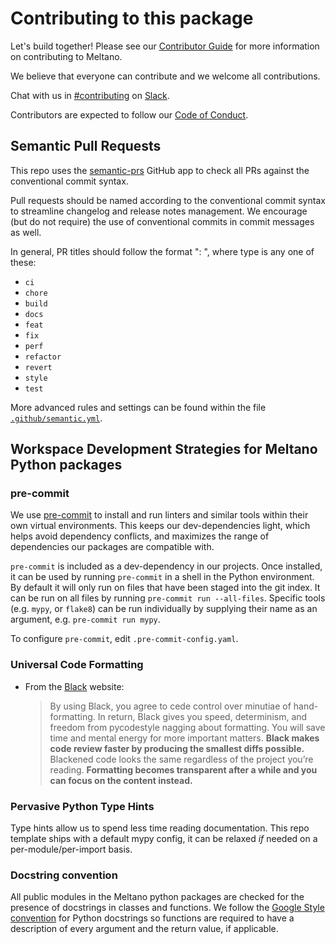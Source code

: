 # Contributing to this package

Let's build together! Please see our [Contributor Guide](https://docs.meltano.com/contribute/)
for more information on contributing to Meltano.

We believe that everyone can contribute and we welcome all contributions.

Chat with us in [#contributing](https://meltano.slack.com/archives/C013Z450LCD) on [Slack](https://meltano.com/slack).

Contributors are expected to follow our [Code of Conduct](https://docs.meltano.com/contribute/#code-of-conduct).

## Semantic Pull Requests

This repo uses the [semantic-prs](https://github.com/Ezard/semantic-prs) GitHub app to check all PRs against the conventional commit syntax.

Pull requests should be named according to the conventional commit syntax to streamline changelog and release notes management. We encourage (but do not require) the use of conventional commits in commit messages as well.

In general, PR titles should follow the format "<type>: <desc>", where type is any one of these:

- `ci`
- `chore`
- `build`
- `docs`
- `feat`
- `fix`
- `perf`
- `refactor`
- `revert`
- `style`
- `test`

More advanced rules and settings can be found within the file [`.github/semantic.yml`](https://github.com/meltano/basic-python-template/blob/main/.github/semantic.yml).

## Workspace Development Strategies for Meltano Python packages

### pre-commit

We use [pre-commit](https://pre-commit.com/) to install and run linters and similar tools within their own virtual environments. This keeps our dev-dependencies light, which helps avoid dependency conflicts, and maximizes the range of dependencies our packages are compatible with.

`pre-commit` is included as a dev-dependency in our projects. Once installed, it can be used by running `pre-commit` in a shell in the Python environment. By default it will only run on files that have been staged into the git index. It can be run on all files by running `pre-commit run --all-files`. Specific tools (e.g. `mypy`, or `flake8`) can be run individually by supplying their name as an argument, e.g. `pre-commit run mypy`.

To configure `pre-commit`, edit `.pre-commit-config.yaml`.

### Universal Code Formatting

- From the [Black](https://black.readthedocs.io) website:
    > By using Black, you agree to cede control over minutiae of hand-formatting. In return, Black gives you speed, determinism, and freedom from pycodestyle nagging about formatting. You will save time and mental energy for more important matters. **Black makes code review faster by producing the smallest diffs possible.** Blackened code looks the same regardless of the project you’re reading. **Formatting becomes transparent after a while and you can focus on the content instead.**

### Pervasive Python Type Hints

Type hints allow us to spend less time reading documentation. This repo template ships with a default mypy config, it can be relaxed *if* needed on a per-module/per-import basis.

### Docstring convention

All public modules in the Meltano python packages are checked for the presence of docstrings in classes and functions. We follow the [Google Style convention](https://www.sphinx-doc.org/en/master/usage/extensions/example_google.html) for Python docstrings so functions are required to have a description of every argument and the return value, if applicable.
